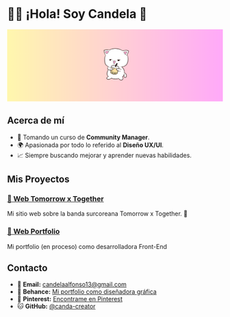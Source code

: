 # 👩‍💻 ¡Hola! Soy Candela 🌸

![Bienvenido✨](https://github.com/canda-creator/canda-creator/blob/main/Dise%C3%B1o%20sin%20t%C3%ADtulo.png?raw=true)

## Acerca de mí

- 📖 Tomando un curso de **Community Manager**.
- 🌍 Apasionada por todo lo referido al **Diseño UX/UI**.
- 📈 Siempre buscando mejorar y aprender nuevas habilidades.

## Mis Proyectos
### [🌸 Web Tomorrow x Together](https://github.com/canda-creator/proyecto-txt)
Mi sitio web sobre la banda surcoreana Tomorrow x Together. 🧡
### [🌸 Web Portfolio](https://github.com/canda-creator/portfolio)
Mi portfolio (en proceso) como desarrolladora Front-End

## Contacto
- 📧 **Email:** [candelaalfonso13@gmail.com](candelaalfonso13@gmail.com)
- 🎨 **Behance:** [Mi portfolio como diseñadora gráfica](https://www.behance.net/candelaalfonso1/info)
- 📌 **Pinterest:** [Encontrame en Pinterest](https://ar.pinterest.com/candeschwidt)
- 🐱 **GitHub:** [@canda-creator](https://github.com/canda-creator)
